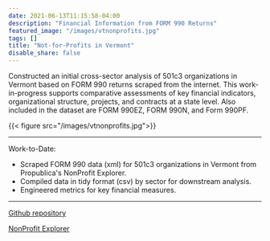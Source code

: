 ```yaml
---
date: 2021-06-13T11:15:58-04:00
description: "Financial Information from FORM 990 Returns"
featured_image: "/images/vtnonprofits.jpg"
tags: []
title: "Not-for-Profits in Vermont"
disable_share: false
---
```


Constructed an initial cross-sector analysis of 501c3 organizations in Vermont based on FORM 990 returns scraped from the internet. This work-in-progress supports comparative assessments of key financial indicators, organizational structure, projects, and contracts at a state level. Also included in the dataset are FORM 990EZ, FORM 990N, and Form 990PF.

{{< figure src="/images/vtnonprofits.jpg">}}

---
Work-to-Date:

* Scraped FORM 990 data (xml) for 501c3 organizations in Vermont from Propublica's NonProfit Explorer.
* Compiled data in tidy format (csv) by sector for downstream analysis.
* Engineered metrics for key financial measures.

---

[Github repository](https://github.com/sconnin/501c3_990_Study)

[NonProfit Explorer](https://projects.propublica.org/nonprofits/)
